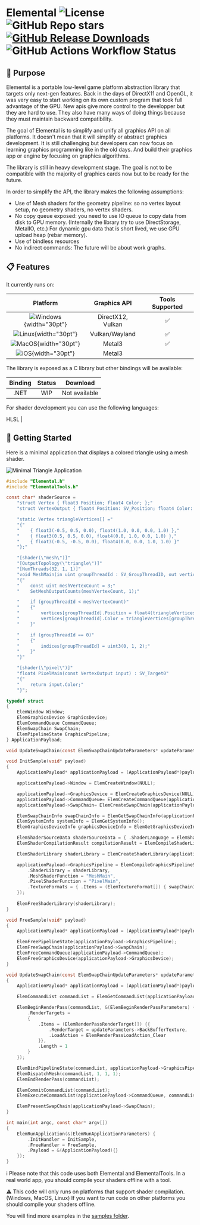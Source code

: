 # Elemental ![License](https://img.shields.io/github/license/double-buffer/elemental.svg) ![GitHub Repo stars](https://img.shields.io/github/stars/double-buffer/elemental?style=flat) [![GitHub Release Downloads](https://img.shields.io/github/downloads/double-buffer/elemental/total)](https://github.com/double-buffer/elemental/releases) ![GitHub Actions Workflow Status](https://img.shields.io/github/actions/workflow/status/double-buffer/elemental/build-ci.yml?branch=main)

## 📖 Purpose

Elemental is a portable low-level game platform abstraction library that targets only next-gen features. Back in the days of DirectX11 and OpenGL,
it was very easy to start working on its own custom program that took full advantage of the GPU. New apis give more control to the developper but 
they are hard to use. They also have many ways of doing things because they must maintain backward compatibility.

The goal of Elemental is to simplify and unify all graphics API on all platforms. It doesn't mean that it will simplify or abstract graphics development. 
It is still challenging but developers can now focus on learning graphics programming like in the old days. And build their graphics app or engine by focusing
on graphics algorithms.

The library is still in heavy development stage. The goal is not to be compatible with the majority of graphics cards now but to be ready for the future.

In order to simplify the API, the library makes the following assumptions:

- Use of Mesh shaders for the geometry pipeline: so no vertex layout setup, no geometry shaders, no vertex shaders.
- No copy queue exposed: you need to use IO queue to copy data from disk to GPU memory. (Internally the library try to use DirectStorage, MetalIO, etc.)
For dynamic gpu data that is short lived, we use GPU upload heap (rebar memory).
- Use of bindless resources
- No indirect commands: The future will be about work graphs. 

## 📋 Features
It currently runs on:

| Platform | Graphics API      | Tools Supported |
|:--------:|:-----------------:|:---------------:|
| ![Windows](/doc/icons/windows-color.svg){width="30pt"}  | DirectX12, Vulkan | ✅              |
| ![Linux](/doc/icons/linux.svg){width="30pt"}    | Vulkan/Wayland    | ✅              |
| ![MacOS](/doc/icons/apple.svg){width="30pt"}    | Metal3            | ✅              |
| ![iOS](/doc/icons/ios.svg){width="30pt"}      | Metal3            |                 |

The library is exposed as a C library but other bindings will be available:

| Binding | Status | Download      |
|:-------:|:------:|:-------------:|
| .NET    | WIP    | Not available |

For shader development you can use the following languages:

HLSL | 

## 🚀 Getting Started

Here is a minimal application that displays a colored triangle using a mesh shader.

![Minimal Triangle Application](/doc/GettingStarted.png)

```c
#include "Elemental.h"
#include "ElementalTools.h"

const char* shaderSource = 
    "struct Vertex { float3 Position; float4 Color; };"
    "struct VertexOutput { float4 Position: SV_Position; float4 Color: TEXCOORD0; };"

    "static Vertex triangleVertices[] ="
    "{"
    "    { float3(-0.5, 0.5, 0.0), float4(1.0, 0.0, 0.0, 1.0) },"
    "    { float3(0.5, 0.5, 0.0), float4(0.0, 1.0, 0.0, 1.0) },"
    "    { float3(-0.5, -0.5, 0.0), float4(0.0, 0.0, 1.0, 1.0) }"
    "};"

    "[shader(\"mesh\")]"
    "[OutputTopology(\"triangle\")]"
    "[NumThreads(32, 1, 1)]"
    "void MeshMain(in uint groupThreadId : SV_GroupThreadID, out vertices VertexOutput vertices[3], out indices uint3 indices[1])"
    "{"
    "    const uint meshVertexCount = 3;"
    "    SetMeshOutputCounts(meshVertexCount, 1);"

    "    if (groupThreadId < meshVertexCount)"
    "    {"
    "        vertices[groupThreadId].Position = float4(triangleVertices[groupThreadId].Position, 1);"
    "        vertices[groupThreadId].Color = triangleVertices[groupThreadId].Color;"
    "    }"

    "    if (groupThreadId == 0)"
    "    {"
    "        indices[groupThreadId] = uint3(0, 1, 2);"
    "    }"
    "}"

    "[shader(\"pixel\")]"
    "float4 PixelMain(const VertexOutput input) : SV_Target0"
    "{"
    "    return input.Color;"
    "}";

typedef struct
{
    ElemWindow Window;
    ElemGraphicsDevice GraphicsDevice;
    ElemCommandQueue CommandQueue;
    ElemSwapChain SwapChain;
    ElemPipelineState GraphicsPipeline;
} ApplicationPayload;

void UpdateSwapChain(const ElemSwapChainUpdateParameters* updateParameters, void* payload);

void InitSample(void* payload)
{
    ApplicationPayload* applicationPayload = (ApplicationPayload*)payload;

    applicationPayload->Window = ElemCreateWindow(NULL);

    applicationPayload->GraphicsDevice = ElemCreateGraphicsDevice(NULL);
    applicationPayload->CommandQueue= ElemCreateCommandQueue(applicationPayload->GraphicsDevice, ElemCommandQueueType_Graphics, NULL);
    applicationPayload->SwapChain= ElemCreateSwapChain(applicationPayload->CommandQueue, applicationPayload->Window, UpdateSwapChain, &(ElemSwapChainOptions) { .UpdatePayload = payload });

    ElemSwapChainInfo swapChainInfo = ElemGetSwapChainInfo(applicationPayload->SwapChain);
    ElemSystemInfo systemInfo = ElemGetSystemInfo();
    ElemGraphicsDeviceInfo graphicsDeviceInfo = ElemGetGraphicsDeviceInfo(applicationPayload->GraphicsDevice);

    ElemShaderSourceData shaderSourceData = { .ShaderLanguage = ElemShaderLanguage_Hlsl, .Data = { .Items = (uint8_t*)shaderSource, .Length = strlen(shaderSource) } };
    ElemShaderCompilationResult compilationResult = ElemCompileShaderLibrary((ElemToolsGraphicsApi)graphicsDeviceInfo.GraphicsApi, (ElemToolsPlatform)systemInfo.Platform, &shaderSourceData, NULL);

    ElemShaderLibrary shaderLibrary = ElemCreateShaderLibrary(applicationPayload->GraphicsDevice, (ElemDataSpan) { .Items = compilationResult.Data.Items, .Length = compilationResult.Data.Length });

    applicationPayload->GraphicsPipeline = ElemCompileGraphicsPipelineState(applicationPayload->GraphicsDevice, &(ElemGraphicsPipelineStateParameters) {
        .ShaderLibrary = shaderLibrary,
        .MeshShaderFunction = "MeshMain",
        .PixelShaderFunction = "PixelMain",
        .TextureFormats = { .Items = (ElemTextureFormat[]) { swapChainInfo.Format }, .Length = 1 }
    });
    
    ElemFreeShaderLibrary(shaderLibrary);
}

void FreeSample(void* payload)
{
    ApplicationPayload* applicationPayload = (ApplicationPayload*)payload;

    ElemFreePipelineState(applicationPayload->GraphicsPipeline);
    ElemFreeSwapChain(applicationPayload->SwapChain);
    ElemFreeCommandQueue(applicationPayload->CommandQueue);
    ElemFreeGraphicsDevice(applicationPayload->GraphicsDevice);
}

void UpdateSwapChain(const ElemSwapChainUpdateParameters* updateParameters, void* payload)
{
    ApplicationPayload* applicationPayload = (ApplicationPayload*)payload;

    ElemCommandList commandList = ElemGetCommandList(applicationPayload->CommandQueue, NULL); 

    ElemBeginRenderPass(commandList, &(ElemBeginRenderPassParameters) {
        .RenderTargets = 
        {
            .Items = (ElemRenderPassRenderTarget[]) {{ 
                .RenderTarget = updateParameters->BackBufferTexture, 
                .LoadAction = ElemRenderPassLoadAction_Clear 
            }},
            .Length = 1
        }
    });

    ElemBindPipelineState(commandList, applicationPayload->GraphicsPipeline);
    ElemDispatchMesh(commandList, 1, 1, 1);
    ElemEndRenderPass(commandList);

    ElemCommitCommandList(commandList);
    ElemExecuteCommandList(applicationPayload->CommandQueue, commandList, NULL);

    ElemPresentSwapChain(applicationPayload->SwapChain);
}

int main(int argc, const char* argv[]) 
{
    ElemRunApplication(&(ElemRunApplicationParameters) {
        .InitHandler = InitSample,
        .FreeHandler = FreeSample,
        .Payload = &(ApplicationPayload){}
    });
}
```

ℹ️ Please note that this code uses both Elemental and ElementalTools. In a real world app, you should compile your shaders offline with a tool.

⚠️ This code will only runs on platforms that support shader compilation. (Windows, MacOS, Linux) 
If you want to run code on other platforms you should compile your shaders offline.

You will find more examples in the [samples folder](samples).
